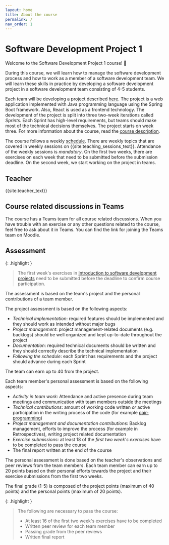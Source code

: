 ```yaml
---
layout: home
title: About the course
permalink: /
nav_order: 1
---
```


# Software Development Project 1

Welcome to the Software Development Project 1 course! 👋

During this course, we will learn how to manage the software development process and how to work as a member of a software development team. We will learn these skills in practice by developing a software development project in a software development team consisting of 4-5 students.

Each team will be developing a project described [here](/project-description). The project is a web application implemented with Java programming language using the Spring Boot framework. Also, React is used as a frontend technology. The development of the project is split into three two-week iterations called _Sprints_. Each Sprint has high-level requirements, but teams should make most of the technical decisions themselves. The project starts on week three. For more information about the course, read the [course description](https://opinto-opas.haaga-helia.fi/course_unit/SOF005AS3AE).

The course follows a weekly [schedule](/schedule). There are weekly topics that are covered in weekly sessions on {{site.teaching_sessions_text}}. Attendance of the weekly sessions is _mandatory_. On the first two weeks, there are exercises on each week that need to be submitted before the submission deadline. On the second week, we start working on the project in teams.

## Teacher

{{site.teacher_text}}

## Course related discussions in Teams

The course has a Teams team for all course related discussions. When you have trouble with an exercise or any other questions related to the course, feel free to ask about it in Teams. You can find the link for joining the Teams team on Moodle.

## Assessment

{: .highlight }

> The first week's exercises in [Introduction to software development projects](/introduction) need to be submitted before the deadline to confirm course participation.

The assessment is based on the team's project and the personal contributions of a team member.

The project assessment is based on the following aspects:

- _Technical implementation_: required features should be implemented and they should work as intended without major bugs
- _Project management_: project management-related documents (e.g. backlogs) should be well organized and kept up-to-date throughout the project
- _Documentation_: required technical documents should be written and they should correctly describe the technical implementation
- _Following the schedule_: each Sprint has requirements and the project should advance during each Sprint

The team can earn up to 40 from the project.

Each team member's personal assessment is based on the following aspects:

- _Activity in team work_: Attendance and active presence during team meetings and communication with team members outside the meetings
- _Technical contributions_: amount of working code written _or_ active participation in the writing process of the code (for example [pair-programming](https://en.wikipedia.org/wiki/Pair_programming))
- _Project management and documentation contributions_: Backlog management, efforts to improve the process (for example in Retrospectives), writing project related documentation
- _Exercise submissions_: at least 18 of the _first two week's exercises_ have to be completed to pass the course
- The final report written at the end of the course

The personal assessment is done based on the teacher's observations and peer reviews from the team members. Each team member can earn up to 20 points based on their personal efforts towards the project and their exercise submissions from the first two weeks.

The final grade (1-5) is composed of the project points (maximum of 40 points) and the personal points (maximum of 20 points).

{: .highlight }

> The following are necessary to pass the course:
>
> - At least 16 of the first two week's exercises have to be completed
> - Written peer review for each team member
> - Passing grade from the peer reviews
> - Written final report
